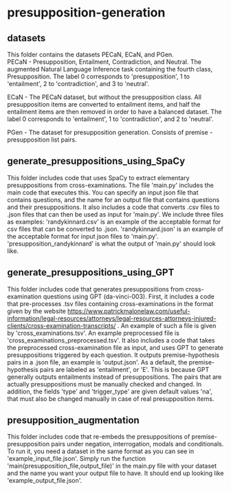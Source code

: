 # presupposition-generation

## datasets

This folder contains the datasets PECaN, ECaN, and PGen.<br>
  PECaN - Presupposition, Entailment, Contradiction, and Neutral. 
          The augmented Natural Language Inference task containing the fourth class, Presupposition.
          The label 0 corresponds to 'presupposition', 1 to 'entailment', 2 to 'contradiction', and 3 to 'neutral'.

  ECaN - The PECaN dataset, but without the presupposition class. All presupposition items are converted to entailment items, and half the entailment items are then removed           in order to have a balanced dataset.
         The label 0 corresponds to 'entailment', 1 to 'contradiction', and 2 to 'neutral'.

  PGen - The dataset for presupposition generation. Consists of premise - presupposition list pairs. 

## generate_presuppositions_using_SpaCy

This folder includes code that uses SpaCy to extract elementary presuppositions from cross-examinations. 
The file 'main.py' includes the main code that executes this. You can specify an input json file that contains questions, and the name for an output file that contains questions and their presuppositions.
It also includes a code that converts .csv files to .json files that can then be used as input for 'main.py'.
We include three files as examples: 'randykinnard.csv' is an example of the acceptable format for csv files that can be converted to .json.
'randykinnard.json' is an example of the acceptable format for input json files to 'main.py'.
'presupposition_randykinnard' is what the output of 'main.py' should look like.

## generate_presuppositions_using_GPT

This folder includes code that generates presuppositions from cross-examination questions using GPT (da-vinci-003).
First, it includes a code that pre-processes .tsv files containing cross-examinations in the format given by the website https://www.patrickmalonelaw.com/useful-information/legal-resources/attorneys/legal-resources-attorneys-injured-clients/cross-examination-transcripts/ . An example of such a file is given by 'cross_examinations.tsv'. An example preprocessed file is 'cross_examinations_preprocessed.tsv'.
It also includes a code that takes the preprocessed cross-examination file as input, and uses GPT to generate presuppositions triggered by each question. It outputs
premise-hypothesis pairs in a .json file, an example is 'output.json'.
As a default, the premise-hypothesis pairs are labeled as 'entailment', or 'E'. This is because GPT generally outputs entailments instead of presuppositions. The pairs that are actually presuppositions must be manually checked and changed. In addition, the fields 'type' and 'trigger_type' are given default values 'na', that must also be changed manually in case of real presupposition items.

## presupposition_augmentation

This folder includes code that re-embeds the presuppositions of premise-presupposition pairs under negation, interrogation, modals and conditionals.
To run it, you need a dataset in the same format as you can see in 'example_input_file.json'.
Simply run the function 'main(presupposition_file,output_file)' in the main.py file with your dataset and the name you want your output file to have.
It should end up looking like 'example_output_file.json'.
